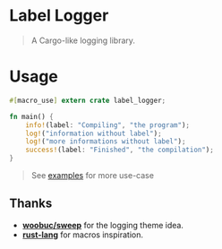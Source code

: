 # Label Logger

> A Cargo-like logging library.

# Usage

```rust
#[macro_use] extern crate label_logger;

fn main() {
    info!(label: "Compiling", "the program");
    log!("information without label");
    log!("more informations without label");
    success!(label: "Finished", "the compilation");
}
```

> See [examples](https://github.com/MrNossiom/label-logger/tree/main/examples) for more use-case

## Thanks

-   **[woobuc/sweep](https://github.com/woobuc/sweep)** for the logging theme idea.
-   **[rust-lang](https://github.com/rust-lang/log)** for macros inspiration.
